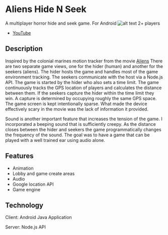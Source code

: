 # Aliens Hide N Seek
A multiplayer horror hide and seek game. For Android ![alt text](https://developer.android.com/favicon.ico "Logo Title Text 1") 2+ players
* [YouTube](https://www.youtube.com/playlist?list=PLZ3nvNonAbdBqWw4GL2vDvr4wACjmlTHm)

## Description
Inspired by the colonial marines motion tracker from the movie [Aliens](http://avp.wikia.com/wiki/M314_Motion_Tracker) There are two separate game views, one for the hider (human) and another for the seekers (aliens). The hider hosts the game and handles most of the game environment tracking. The seekers communicate with the host via a Node.js API. The game is started by the hider who also sets a time limit. The game continuously tracks the GPS location of players and calculates the distance between them. If the seekers capture the hider within the time limit they win. A capture is determined by occupying roughly the same GPS space.  The game screen is kept intentionally sparse. What made the device effectively scary in the movie was the lack of information it provided.

Sound is another important feature that increases the tension of the game. I incorporated a beeping sound that is sufficiently creepy. As the distance closes between the hider and seekers the game programmatically changes the frequency of the sound. The goal was to have a game that can be played with a well trained ear using audio alone.

## Features
* Animation
* Lobby and game create areas
* Audio
* Google location API
* Game engine

## Technology
Client: Android Java Application

Server: Node.js API
